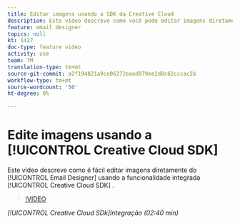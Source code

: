```yaml
---
title: Editar imagens usando o SDK da Creative Cloud
description: Este vídeo descreve como você pode editar imagens diretamente do Email Designer usando a funcionalidade integrada do Adobe Creative SDK.
feature: email designer
topics: null
kt: 1427
doc-type: feature video
activity: use
team: TM
translation-type: tm+mt
source-git-commit: a2f194821a9ce06272eaed979ee2d8c62cccac2b
workflow-type: tm+mt
source-wordcount: '50'
ht-degree: 0%

---
```



# Edite imagens usando a [!UICONTROL Creative Cloud SDK]

Este vídeo descreve como é fácil editar imagens diretamente do [!UICONTROL Email Designer] usando a funcionalidade integrada [!UICONTROL Creative Cloud SDK] .

>[!VIDEO](https://video.tv.adobe.com/v/23117?quality=12)

*[!UICONTROL Creative Cloud SDk]Integração (02:40 min)*
